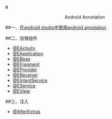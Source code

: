 #<p align="center" >Android Annotation</p>
##一、[在android studio中使用android annotation](https://github.com/fantianwen/AndroidAnnotation/blob/master/how2useInAndroidStudio.md)
	
##二、加强组件
- [@EActivity](https://github.com/fantianwen/AndroidAnnotation/blob/master/enhanced_components/%40EActivity.md)
- [@EApplication](https://github.com/fantianwen/AndroidAnnotation/blob/master/enhanced_components/%40EApplication.md)
- [@EBean](https://github.com/fantianwen/AndroidAnnotation/blob/master/enhanced_components/%40EBean.md)
- [@EFragment](https://github.com/fantianwen/AndroidAnnotation/blob/master/enhanced_components/%40EFragment.md)
- [@EProvider](https://github.com/fantianwen/AndroidAnnotation/blob/master/enhanced_components/%40EProvider.md)
- [@EReceiver](https://github.com/fantianwen/AndroidAnnotation/blob/master/enhanced_components/%40EReceiver.md)
- [@EIntentService](https://github.com/fantianwen/AndroidAnnotation/blob/master/enhanced_components/%40EIntentService.md)
- [@EService](https://github.com/fantianwen/AndroidAnnotation/blob/master/enhanced_components/%40EService.md)
- [@EView](https://github.com/fantianwen/AndroidAnnotation/blob/master/enhanced_components/%40EView.md)

##三、注入
- [@AfterExtras](https://github.com/fantianwen/AndroidAnnotation/blob/master/Injection/%40EAfterExtras.md)



